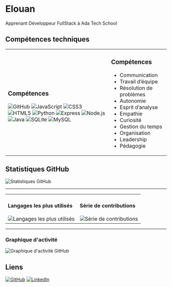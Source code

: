 # Elouan

Apprenant Développeur FullStack à Ada Tech School

## Compétences techniques
<table><tr>
<td>
<h3>Compétences</h3>
<div>
<img alt="GitHub" src="https://img.shields.io/badge/GitHub-181717?style=flat&logo=github&logoColor=white" />
<img alt="JavaScript" src="https://img.shields.io/badge/JavaScript-F7DF1E?style=flat&logo=javascript&logoColor=white" />
<img alt="CSS3" src="https://img.shields.io/badge/CSS3-1572B6?style=flat&logo=css3&logoColor=white" />
<img alt="HTML5" src="https://img.shields.io/badge/HTML5-E34F26?style=flat&logo=html5&logoColor=white" />
<img alt="Python" src="https://img.shields.io/badge/Python-3776AB?style=flat&logo=python&logoColor=white" />
<img alt="Express" src="https://img.shields.io/badge/Express-000000?style=flat&logo=express&logoColor=white" />
<img alt="Node.js" src="https://img.shields.io/badge/Node.js-339933?style=flat&logo=nodedotjs&logoColor=white" />
<img alt="Java" src="https://img.shields.io/badge/Java-007396?style=flat&logo=coffeescript&logoColor=white" />
<img alt="SQLite" src="https://img.shields.io/badge/SQLite-003B57?style=flat&logo=sqlite&logoColor=white" />
<img alt="MySQL" src="https://img.shields.io/badge/MySQL-4479A1?style=flat&logo=mysql&logoColor=white" />
</div>
</td>
<td>
<h3>Compétences</h3>
<ul>
<li>Communication</li>
<li>Travail d’équipe</li>
<li>Résolution de problèmes</li>
<li>Autonomie</li>
<li>Esprit d’analyse</li>
<li>Empathie</li>
<li>Curiosité</li>
<li>Gestion du temps</li>
<li>Organisation</li>
<li>Leadership</li>
<li>Pédagogie</li>
</ul>
</td>
</tr></table>

## Statistiques GitHub
![Statistiques GitHub](https://github-readme-stats.vercel.app/api?username=DwoDwoS&show_icons=true&theme=tokyonight)

---

<table><tr>
<td valign="top">
<h4>Langages les plus utilisés</h4>
<img alt="Langages les plus utilisés" src="https://github-readme-stats.vercel.app/api/top-langs/?username=DwoDwoS&layout=compact&theme=dracula" />
</td>
<td valign="top">
<h4>Série de contributions</h4>
<img alt="Série de contributions" src="https://streak-stats.demolab.com?user=DwoDwoS&theme=dracula&hide_border=true" />
</td>
</tr></table>

---

### Graphique d'activité
![Graphique d'activité GitHub](https://github-readme-activity-graph.vercel.app/graph?username=DwoDwoS&theme=dracula)

## Liens
[![GitHub](https://img.shields.io/badge/GitHub-181717?logo=github&logoColor=white)](https://github.com/DwoDwoS/)
[![LinkedIn](https://img.shields.io/badge/LinkedIn-0A66C2?logo=linkedin&logoColor=white)](https://www.linkedin.com/in/elouan-gauriaud/)

